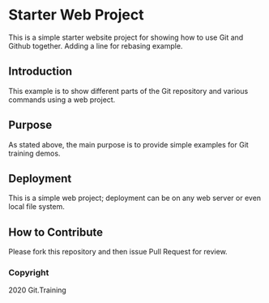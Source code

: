 # Starter Web Project

This is a simple starter website project for showing how to use Git and Github together. Adding a line for rebasing example.

## Introduction

This example is to show different parts of the Git repository and various commands using a web project.

## Purpose

As stated above, the main purpose is to provide simple examples for Git training demos.

## Deployment

This is a simple web project; deployment can be on any web server or even local file system.

## How to Contribute

Please fork this repository and then issue Pull Request for review.

### Copyright

2020 Git.Training